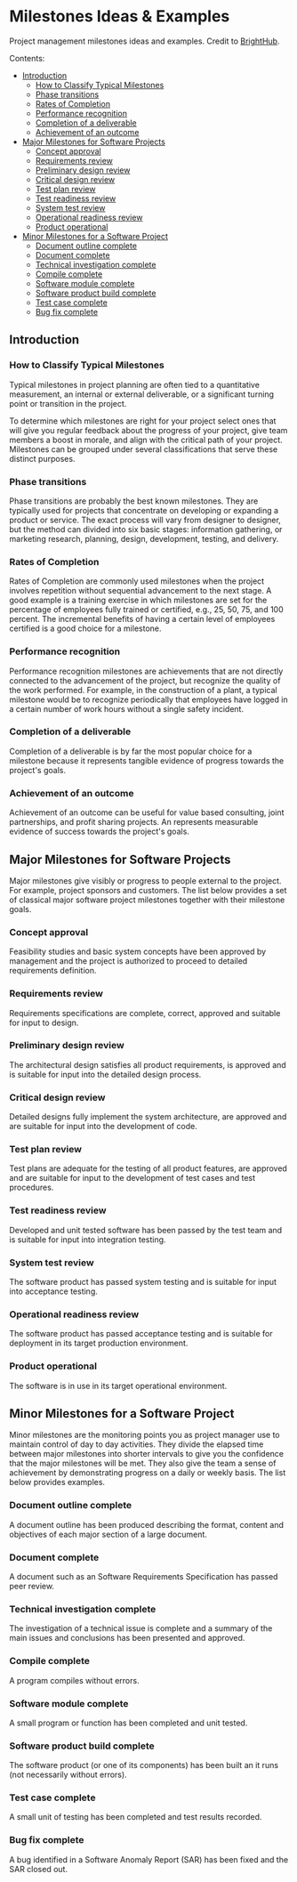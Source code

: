 # Milestones Ideas & Examples

Project management milestones ideas and examples. Credit to [BrightHub](http://www.brighthubpm.com/project-planning/68429-project-planning-typical-milestones/).

Contents:

* [Introduction](#introduction)
  * [How to Classify Typical Milestones](#how-to-classify-typical-milestones)
  * [Phase transitions](#phase-transitions)
  * [Rates of Completion](#rates-of-completion)
  * [Performance recognition](#performance-recognition)
  * [Completion of a deliverable](#completion-of-a-deliverable)
  * [Achievement of an outcome](#achievement-of-an-outcome)
* [Major Milestones for Software Projects](#major-milestones-for-software-projects)
  * [Concept approval](#concept-approval)
  * [Requirements review](#requirements-review)
  * [Preliminary design review](#preliminary-design-review)
  * [Critical design review](#critical-design-review)
  * [Test plan review](#test-plan-review)
  * [Test readiness review](#test-readiness-review)
  * [System test review](#system-test-review)
  * [Operational readiness review](#operational-readiness-review)
  * [Product operational](#product-operational)
* [Minor Milestones for a Software Project](#minor-milestones-for-a-software-project)
  * [Document outline complete](#document-outline-complete)
  * [Document complete](#document-complete)
  * [Technical investigation complete](#technical-investigation-complete)
  * [Compile complete](#compile-complete)
  * [Software module complete](#software-module-complete)
  * [Software product build complete](#software-product-build-complete)
  * [Test case complete](#test-case-complete)
  * [Bug fix complete](#bug-fix-complete)


## Introduction


### How to Classify Typical Milestones

Typical milestones in project planning are often tied to a quantitative measurement, an internal or external deliverable, or a significant turning point or transition in the project.

To determine which milestones are right for your project select ones that will give you regular feedback about the progress of your project, give team members a boost in morale, and align with the critical path of your project. Milestones can be grouped under several classifications that serve these distinct purposes.


### Phase transitions

Phase transitions are probably the best known milestones. They are typically used for projects that concentrate on developing or expanding a product or service. The exact process will vary from designer to designer, but the method can divided into six basic stages: information gathering, or marketing research, planning, design, development, testing, and delivery.


### Rates of Completion

Rates of Completion are commonly used milestones when the project involves repetition without sequential advancement to the next stage. A good example is a training exercise in which milestones are set for the percentage of employees fully trained or certified, e.g., 25, 50, 75, and 100 percent. The incremental benefits of having a certain level of employees certified is a good choice for a milestone.


### Performance recognition

Performance recognition milestones are achievements that are not directly connected to the advancement of the project, but recognize the quality of the work performed. For example, in the construction of a plant, a typical milestone would be to recognize periodically that employees have logged in a certain number of work hours without a single safety incident.


### Completion of a deliverable

Completion of a deliverable is by far the most popular choice for a milestone because it represents tangible evidence of progress towards the project's goals.


### Achievement of an outcome

Achievement of an outcome can be useful for value based consulting, joint partnerships, and profit sharing projects. An represents measurable evidence of success towards the project's goals.


## Major Milestones for Software Projects

Major milestones give visibly or progress to people external to the project. For example, project sponsors and customers. The list below provides a set of classical major software project milestones together with their milestone goals.


### Concept approval

Feasibility studies and basic system concepts have been approved by management and the project is authorized to proceed to detailed requirements definition.


### Requirements review

Requirements specifications are complete, correct, approved and suitable for input to design.


### Preliminary design review

The architectural design satisfies all product requirements, is approved and is suitable for input into the detailed design process.


### Critical design review

Detailed designs fully implement the system architecture, are approved and are suitable for input into the development of code.


### Test plan review

Test plans are adequate for the testing of all product features, are approved and are suitable for input to the development of test cases and test procedures.


### Test readiness review

Developed and unit tested software has been passed by the test team and is suitable for input into integration testing.


### System test review

The software product has passed system testing and is suitable for input into acceptance testing.


### Operational readiness review

The software product has passed acceptance testing and is suitable for deployment in its target production environment.


### Product operational

The software is in use in its target operational environment.


## Minor Milestones for a Software Project

Minor milestones are the monitoring points you as project manager use to maintain control of day to day activities. They divide the elapsed time between major milestones into shorter intervals to give you the confidence that the major milestones will be met. They also give the team a sense of achievement by demonstrating progress on a daily or weekly basis. The list below provides examples.


### Document outline complete

A document outline has been produced describing the format, content and objectives of each major section of a large document.


### Document complete

A document such as an Software Requirements Specification has passed peer review.


### Technical investigation complete

The investigation of a technical issue is complete and a summary of the main issues and conclusions has been presented and approved.


### Compile complete

A program compiles without errors.


### Software module complete

A small program or function has been completed and unit tested.


### Software product build complete

The software product (or one of its components) has been built an it runs (not necessarily without errors).


### Test case complete

A small unit of testing has been completed and test results recorded.


### Bug fix complete

A bug identified in a Software Anomaly Report (SAR) has been fixed and the SAR closed out.
